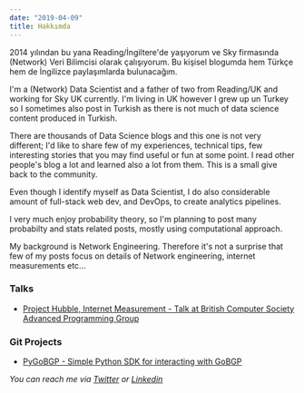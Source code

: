 ```yaml
---
date: "2019-04-09"
title: Hakkımda
---
```


2014 yılından bu yana Reading/İngiltere'de yaşıyorum ve Sky firmasında (Network) Veri Bilimcisi olarak çalışıyorum. Bu kişisel blogumda hem Türkçe hem de İngilizce paylaşımlarda bulunacağım.  

I'm a (Network) Data Scientist and a father of two from Reading/UK and working for Sky UK currently. I'm living in UK however I grew up un Turkey so I sometimes also post in Turkish as there is not much of data science content produced in Turkish. 

There are thousands of Data Science blogs and this one is not very different; I'd like to share few of my experiences, technical tips, few interesting stories that you may find useful or fun at some point. I read other people's blog a lot and learned also a lot from them. This is a small give back to the community. 

Even though I identify myself as Data Scientist,  I do also considerable amount of full-stack web dev, and DevOps, to create analytics pipelines. 

I very much enjoy probability theory, so I'm planning to post many probabilty and stats related posts, mostly using computational approach.

My background is Network Engineering. Therefore it's not a surprise that few of my posts focus on details of Network engineering, internet measurements etc...

### Talks

* [Project Hubble, Internet Measurement - Talk at British Computer Society Advanced Programming Group](https://www.youtube.com/watch?v=XzyM87Lv8wk)

### Git Projects
* [PyGoBGP -  Simple Python SDK for interacting with GoBGP](https://github.com/oneryalcin/PyGoBGP)



*You can reach me via [Twitter](https://twitter.com/oneryalcin) or [Linkedin](https://uk.linkedin.com/in/oneryalcin)*